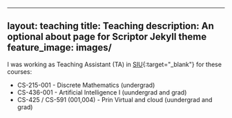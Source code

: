 ----
layout: teaching
title: Teaching
description: An optional about page for Scriptor Jekyll theme
feature_image: images/
---

I was working as  Teaching Assistant (TA)  in [SIU](https://www.siu.edu){:target="_blank"} for these courses: 


* CS-215-001 - Discrete Mathematics (undergrad)
* CS-436-001 - Artificial Intelligence I (uundergrad and grad)
* CS-425 / CS-591 (001,004) - Prin Virtual and cloud (uundergrad and grad)
